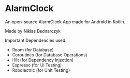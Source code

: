 # AlarmClock

An open-source AlarmClock App made for Android in Kotlin.

Made by Niklas Bednarczyk

Important Dependencies used:
- Room (for Database)
- Coroutines (for Database Operations)
- Hilt (for Dependency Injection)
- Espresso (for UI Testing)
- Robolectric (for Unit Testing)
